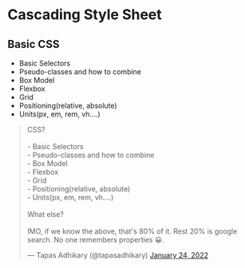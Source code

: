 # Cascading Style Sheet

## Basic CSS
- Basic Selectors
- Pseudo-classes and how to combine
- Box Model
- Flexbox
- Grid
- Positioning(relative, absolute)
- Units(px, em, rem, vh....)

<blockquote class="twitter-tweet"><p lang="en" dir="ltr">CSS?<br><br>- Basic Selectors<br>- Pseudo-classes and how to combine<br>- Box Model<br>- Flexbox<br>- Grid<br>- Positioning(relative, absolute)<br>- Units(px, em, rem, vh....)<br><br>What else? <br><br>IMO, if we know the above, that&#39;s 80% of it. Rest 20% is google search. No one remembers properties 😀.</p>&mdash; Tapas Adhikary (@tapasadhikary) <a href="https://twitter.com/tapasadhikary/status/1485467853856067585?ref_src=twsrc%5Etfw">January 24, 2022</a></blockquote> <script async src="https://platform.twitter.com/widgets.js" charset="utf-8"></script>